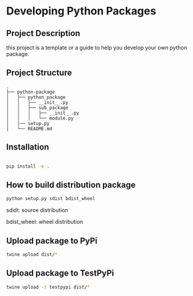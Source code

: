 # Developing Python Packages

## Project Description

this project is a template or a guide to help you develop your own python package.


## Project Structure
    .
    ├── python-package
    │   ├── python_package
    │   │   ├── __init__.py
    │   │   ├── sub_package
    │   │   │   ├── __init__.py
    │   │   │   └── module.py
    │   |── setup.py
    │   └── README.md


## Installation

```bash

pip install -e .

```

## How to build distribution package

```bash
python setup.py sdist bdist_wheel
```
sdidt: source distribution

bdist_wheel: wheel distribution

## Upload package to PyPi

```bash
twine upload dist/*
```

## Upload package to TestPyPi

```bash
twine upload -r testpypi dist/*
```